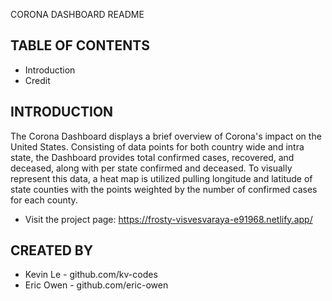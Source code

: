 CORONA DASHBOARD README 

TABLE OF CONTENTS
---------------------

 * Introduction
 * Credit


INTRODUCTION
------------
 
The Corona Dashboard displays a brief overview of Corona's impact on the United States. Consisting of data points for both country wide and intra state, the Dashboard provides total confirmed cases, recovered, and deceased, along with per state confirmed and deceased. To visually represent this data, a heat map is utilized pulling longitude and latitude of state counties with the points weighted by the number of confirmed cases for each county. 

 * Visit the project page:
  https://frosty-visvesvaraya-e91968.netlify.app/


CREATED BY
-----------
 * Kevin Le - github.com/kv-codes
 * Eric Owen - github.com/eric-owen
